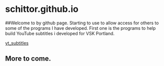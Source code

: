 # schittor.github.io

##Welcome to by github page. Starting to use to allow access for others to some of the programs I have developed.
First one is the programs to help build YouTube subtitles i developed for VSK Portland.

[yt_subtitles](schittor.github.io/yt_subtitles)

## More to come.
